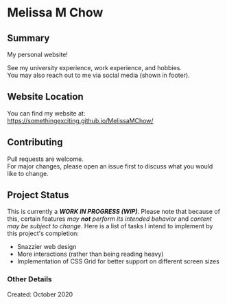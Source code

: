 # Melissa M Chow

## Summary
My personal website!

See my university experience, work experience, and hobbies.  
You may also reach out to me via social media (shown in footer).

## Website Location
You can find my website at: https://somethingexciting.github.io/MelissaMChow/

## Contributing
Pull requests are welcome.  
For major changes, please open an issue first to discuss what you would like to change.

## Project Status
This is currently a ***WORK IN PROGRESS (WIP)***. Please note that because of this, certain features *may **not** perform its intended behavior* and *content may be subject to change*. Here is a list of tasks I intend to implement by this project's completion:
- Snazzier web design 
- More interactions (rather than being reading heavy)
- Implementation of CSS Grid for better support on different screen sizes

### Other Details
Created: October 2020
